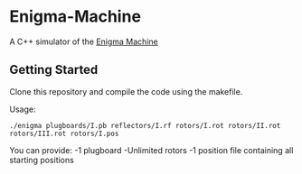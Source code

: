 # Enigma-Machine
A C++ simulator of the [Enigma Machine](https://en.wikipedia.org/wiki/Enigma_machine)

## Getting Started 
Clone this repository and compile the code using the makefile. 

Usage:

```
./enigma plugboards/I.pb reflectors/I.rf rotors/I.rot rotors/II.rot rotors/III.rot rotors/I.pos
```

You can provide:
-1 plugboard 
-Unlimited rotors 
-1 position file containing all starting positions
